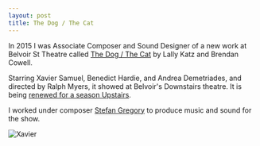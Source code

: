 ```yaml
---
layout: post
title: The Dog / The Cat
---
```


In 2015 I was Associate Composer and Sound Designer of a new work at Belvoir St Theatre called [The Dog / The Cat](http://belvoir.com.au/productions/dog-cat/) by Lally Katz and Brendan Cowell.

Starring Xavier Samuel, Benedict Hardie, and Andrea Demetriades, and directed by Ralph Myers, it showed at Belvoir's Downstairs theatre. It is being [renewed for a season Upstairs](http://belvoir.com.au/productions/the-dog-the-cat/).

I worked under composer [Stefan Gregory](http://www.stefangregory.com.au/) to produce music and sound for the show.

![Xavier](http://farm1.static.flickr.com/451/18758449468_8a5a2f9d44_z.jpg)

